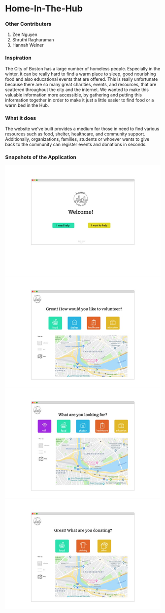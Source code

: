 # Home-In-The-Hub

### Other Contributers
1) Zee Nguyen
2) Shruthi Raghuraman
3) Hannah Weiner

### Inspiration
The City of Boston has a large number of homeless people. Especially in the winter, it can be really hard to find a warm place to sleep, good nourishing food and also educational events that are offered. This is really unfortunate because there are so many great charities, events, and resources, that are scattered throughout the city and the internet. We wanted to make this valuable information more accessible, by gathering and putting this information together in order to make it just a little easier to find food or a warm bed in the Hub.

### What it does
The website we've built provides a medium for those in need to find various resources such as food, shelter, healthcare, and community support. Additionally, organizations, families, students or whoever wants to give back to the community can register events and donations in seconds.


### Snapshots of the Application
![alt text](https://github.com/snehalmundhe10/Home-In-The-Hub/blob/master/images/home1.jpg "home1")
![alt text](https://github.com/snehalmundhe10/Home-In-The-Hub/blob/master/images/home2.jpg "home2")
![alt text](https://github.com/snehalmundhe10/Home-In-The-Hub/blob/master/images/home3.jpg "home3")
![alt text](https://github.com/snehalmundhe10/Home-In-The-Hub/blob/master/images/home4.jpg "home4")


